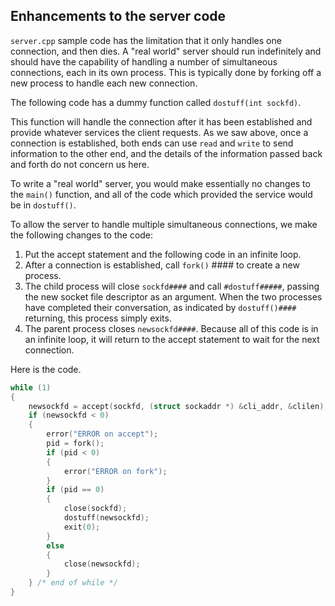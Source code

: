 ## Enhancements to the server code

`server.cpp` sample code has the limitation that it only handles one connection, and then dies. A "real world" server should run indefinitely and should have the capability of handling a number of simultaneous connections, each in its own process. This is typically done by forking off a new process to handle each new connection.

The following code has a dummy function called `dostuff(int sockfd)`.

This function will handle the connection after it has been established and provide whatever services the client requests. As we saw above, once a connection is established, both ends can use `read` and `write` to send information to the other end, and the details of the information passed back and forth do not concern us here.

To write a "real world" server, you would make essentially no changes to the `main()` function, and all of the code which provided the service would be in `dostuff()`.

To allow the server to handle multiple simultaneous connections, we make the following changes to the code:

1. Put the accept statement and the following code in an infinite loop.
2. After a connection is established, call `fork()` #### to create a new process.
3. The child process will close `sockfd####` and call `#dostuff#####`, passing the new socket file descriptor as an argument. When the two processes have completed their conversation, as indicated by `dostuff()####` returning, this process simply exits. 
4. The parent process closes `newsockfd####`. Because all of this code is in an infinite loop, it will return to the accept statement to wait for the next connection.

Here is the code.
```cpp
while (1)
{
    newsockfd = accept(sockfd, (struct sockaddr *) &cli_addr, &clilen);
    if (newsockfd < 0)
    {
        error("ERROR on accept");
        pid = fork();
        if (pid < 0)
        {
            error("ERROR on fork");
        }
        if (pid == 0)
        {
            close(sockfd);
            dostuff(newsockfd);
            exit(0);
        }
        else
        {
            close(newsockfd);
        }
    } /* end of while */
}
```
